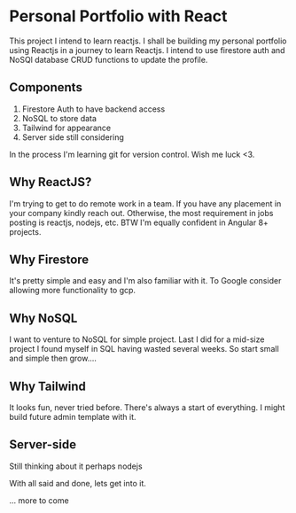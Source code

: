 # Personal Portfolio with React

This project I intend to learn reactjs. I shall be building my personal portfolio using Reactjs in a journey to learn Reactjs. I intend to use firestore auth and NoSQl database CRUD functions to update the profile.

## Components
1. Firestore Auth to have backend access
2. NoSQL to store data
3. Tailwind for appearance
4. Server side still considering

In the process I'm learning git for version control. Wish me luck <3.
## Why ReactJS?
I'm trying to get to do remote work in a team. If you have any placement in your company kindly reach out. Otherwise, the most requirement in jobs posting is reactjs, nodejs, etc. BTW I'm equally confident in Angular 8+ projects.

## Why Firestore
It's pretty simple and easy and I'm also familiar with it. To Google consider allowing more functionality to gcp.

## Why NoSQL
I want to venture to NoSQL for simple project. Last I did for a mid-size project I found myself in SQL having wasted several weeks. So start small and simple then grow....

## Why Tailwind
It looks fun, never tried before. There's always a start of everything. I might build future admin template with it.

## Server-side
Still thinking about it perhaps nodejs

With all said and done, lets get into it.

... more to come